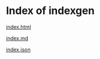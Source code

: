 
# Index of indexgen

[index.html](examples/indexgen/index.html)

[index.md](examples/indexgen/index.md)

[index.json](examples/indexgen/index.json)
